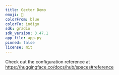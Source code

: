 ```yaml
---
title: Gector Demo
emoji: 🤖
colorFrom: blue
colorTo: indigo
sdk: gradio
sdk_version: 3.47.1
app_file: app.py
pinned: false
license: mit
---
```


Check out the configuration reference at https://huggingface.co/docs/hub/spaces#reference
